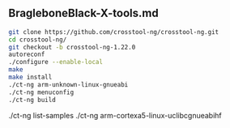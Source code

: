 ## BragleboneBlack-X-tools.md
```sh
git clone https://github.com/crosstool-ng/crosstool-ng.git
cd crosstool-ng/
git checkout -b crosstool-ng-1.22.0
autoreconf
./configure --enable-local
make
make install
./ct-ng arm-unknown-linux-gnueabi
./ct-ng menuconfig
./ct-ng build

```
./ct-ng list-samples
./ct-ng arm-cortexa5-linux-uclibcgnueabihf
